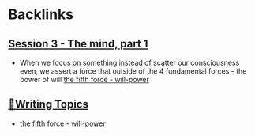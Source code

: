
# Backlinks
## [Session 3 - The mind, part 1](<Session 3 - The mind, part 1.md>)
- When we focus on something instead of scatter our consciousness even, we assert a force that outside of the 4 fundamental forces - the power of will [the fifth force - will-power](<the fifth force - will-power.md>)

## [🧭Writing Topics](<🧭Writing Topics.md>)
- [the fifth force - will-power](<the fifth force - will-power.md>)

